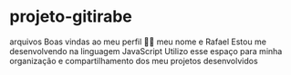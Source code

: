 # projeto-gitirabe
arquivos
Boas vindas ao meu perfil 💙💙
meu nome e Rafael
Estou me desenvolvendo na linguagem JavaScript
Utilizo esse espaço para minha organização e compartilhamento dos meu projetos desenvolvidos
